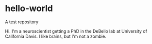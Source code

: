 # hello-world
A test repository

Hi. I'm a neuroscientist getting a PhD in the DeBello lab at University of California Davis. I like brains, but I'm not a zombie.
